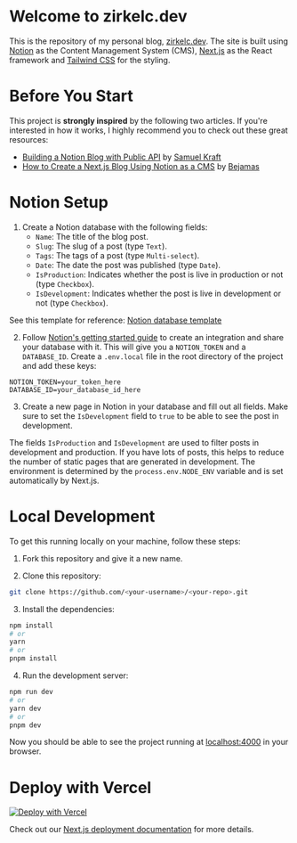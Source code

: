 # Welcome to zirkelc.dev
This is the repository of my personal blog, [zirkelc.dev](https://zirkelc.dev). The site is built using [Notion](https://notion.so) as the Content Management System (CMS), [Next.js](https://nextjs.org/) as the React framework and [Tailwind CSS](https://tailwindcss.com/) for the styling. 

# Before You Start
This project is **strongly inspired** by the following two articles. If you're interested in how it works, I highly recommend you to check out these great resources:
- [Building a Notion Blog with Public API](https://samuelkraft.com/blog/building-a-notion-blog-with-public-api) by [Samuel Kraft](https://samuelkraft.com/)
- [How to Create a Next.js Blog Using Notion as a CMS](https://bejamas.io/blog/how-to-create-next-js-blog-using-notion-as-a-cms/) by [Bejamas](https://bejamas.io/)

# Notion Setup

1. Create a Notion database with the following fields:
   - `Name`: The title of the blog post. 
   - `Slug`: The slug of a post (type `Text`).
   - `Tags`: The tags of a post (type `Multi-select`).
   - `Date`: The date the post was published (type `Date`).
   - `IsProduction`: Indicates whether the post is live in production or not (type `Checkbox`). 
   - `IsDevelopment`: Indicates whether the post is live in development or not (type `Checkbox`).

See this template for reference: [Notion database template](https://zirkelc.notion.site/Template-d22e395bb09c4229bc7c968b46a5acbc?pvs=4)

2. Follow [Notion's getting started guide](https://developers.notion.com/docs/create-a-notion-integration) to create an integration and share your database with it. This will give you a `NOTION_TOKEN` and a `DATABASE_ID`. Create a `.env.local` file in the root directory of the project and add these keys:

```
NOTION_TOKEN=your_token_here
DATABASE_ID=your_database_id_here
```

3. Create a new page in Notion in your database and fill out all fields. Make sure to set the `IsDevelopment` field to `true` to be able to see the post in development.

The fields `IsProduction` and `IsDevelopment` are used to filter posts in development and production. If you have lots of posts, this helps to reduce the number of static pages that are generated in development. The environment is determined by the `process.env.NODE_ENV` variable and is set automatically by Next.js.

# Local Development

To get this running locally on your machine, follow these steps:

1. Fork this repository and give it a new name.
   
2. Clone this repository:
```bash
git clone https://github.com/<your-username>/<your-repo>.git
```

3. Install the dependencies:
```bash
npm install
# or 
yarn 
# or
pnpm install
```

4. Run the development server:
```bash
npm run dev
# or
yarn dev
# or
pnpm dev
```

Now you should be able to see the project running at [localhost:4000](https://localhost:4000) in your browser.


# Deploy with Vercel

[![Deploy with Vercel](https://vercel.com/button)](https://vercel.com/new/clone?repository-url=https%3A%2F%2Fgithub.com%2Fzirkelc%2Fzirkelc.dev&env=NOTION_TOKEN,DATABASE_ID)

Check out our [Next.js deployment documentation](https://nextjs.org/docs/deployment) for more details.